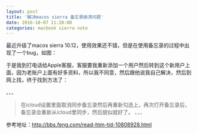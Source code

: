 ```yaml
---
layout: post
title: '解决macos sierra 备忘录崩溃问题'
date: 2016-10-07 11:28:00
categories: macbook sierra note
---
```


最近升级了macos sierra 10.12，使用效果还不错，但是在使用备忘录的过程中出现了一个bug，如图：


于是我到打电话给Apple客服，客服要我重新添加一个用户然后转到这个新用户上面，因为老账户上面有好多资料，所以我不同意，然后跟他说我自己解决，然后到网上找，终于找到方法了：

、、、
> 在icloud设置里面取消同步备忘录然后再重新勾选上，再次打开备忘录后，备忘录会重新从icloud里同步，然后貌似就好了。
、、、

参考地址：<http://bbs.feng.com/read-htm-tid-10808928.html>
